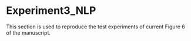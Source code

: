 # Experiment3_NLP

This section is used to reproduce the test experiments of current Figure 6 of the manuscript.
